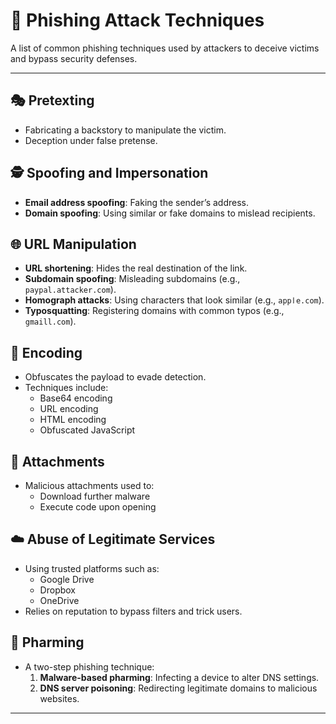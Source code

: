 # 🎯 Phishing Attack Techniques

A list of common phishing techniques used by attackers to deceive victims and bypass security defenses.

---

## 🎭 Pretexting
- Fabricating a backstory to manipulate the victim.
- Deception under false pretense.

## 🕵️ Spoofing and Impersonation
- **Email address spoofing**: Faking the sender’s address.
- **Domain spoofing**: Using similar or fake domains to mislead recipients.

## 🌐 URL Manipulation
- **URL shortening**: Hides the real destination of the link.
- **Subdomain spoofing**: Misleading subdomains (e.g., `paypal.attacker.com`).
- **Homograph attacks**: Using characters that look similar (e.g., `аррӏе.com`).
- **Typosquatting**: Registering domains with common typos (e.g., `gmaill.com`).

## 🧬 Encoding
- Obfuscates the payload to evade detection.
- Techniques include:
  - Base64 encoding
  - URL encoding
  - HTML encoding
  - Obfuscated JavaScript

## 📎 Attachments
- Malicious attachments used to:
  - Download further malware
  - Execute code upon opening

## ☁️ Abuse of Legitimate Services
- Using trusted platforms such as:
  - Google Drive
  - Dropbox
  - OneDrive
- Relies on reputation to bypass filters and trick users.

## 🧪 Pharming
- A two-step phishing technique:
  1. **Malware-based pharming**: Infecting a device to alter DNS settings.
  2. **DNS server poisoning**: Redirecting legitimate domains to malicious websites.

---

